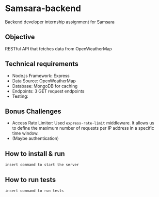 # Samsara-backend

Backend developer internship assignment for Samsara

## Objective

RESTful API that fetches data from OpenWeatherMap

## Technical requirements

-   Node.js Framework: Express
-   Data Source: OpenWeatherMap
-   Database: MongoDB for caching
-   Endpoints: 3 GET request endpoints
-   Testing:

## Bonus Challenges

-   Access Rate Limiter: Used `express-rate-limit` middleware. It allows us to define the maximum number of requests per IP address in a specific time window.
-   (Maybe authentication)

## How to install & run

```
insert command to start the server
```

## How to run tests

```
insert command to run tests
```
